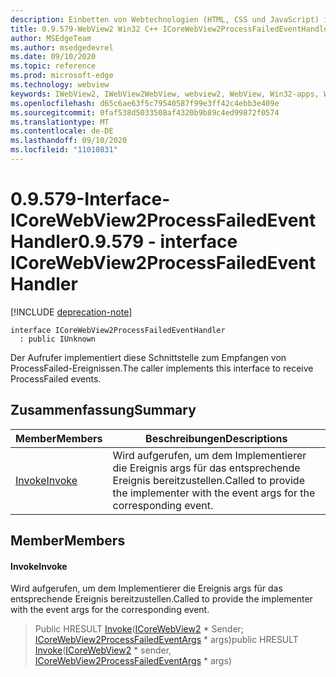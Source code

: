 ```yaml
---
description: Einbetten von Webtechnologien (HTML, CSS und JavaScript) in ihre systemeigenen Anwendungen mit dem Microsoft Edge WebView2-Steuerelement
title: 0.9.579-WebView2 Win32 C++ ICoreWebView2ProcessFailedEventHandler
author: MSEdgeTeam
ms.author: msedgedevrel
ms.date: 09/10/2020
ms.topic: reference
ms.prod: microsoft-edge
ms.technology: webview
keywords: IWebView2, IWebView2WebView, webview2, WebView, Win32-apps, Win32, Edge, ICoreWebView2, ICoreWebView2Controller, Browser-Steuerelement, Edge-HTML, ICoreWebView2ProcessFailedEventHandler
ms.openlocfilehash: d65c6ae63f5c79540587f99e3ff42c4ebb3e409e
ms.sourcegitcommit: 0faf538d5033508af4320b9b89c4ed99872f0574
ms.translationtype: MT
ms.contentlocale: de-DE
ms.lasthandoff: 09/10/2020
ms.locfileid: "11010831"
---
```

# <span data-ttu-id="7e61c-104">0.9.579-Interface-ICoreWebView2ProcessFailedEventHandler</span><span class="sxs-lookup"><span data-stu-id="7e61c-104">0.9.579 - interface ICoreWebView2ProcessFailedEventHandler</span></span> 

[!INCLUDE [deprecation-note](../../includes/deprecation-note.md)]

```
interface ICoreWebView2ProcessFailedEventHandler
  : public IUnknown
```

<span data-ttu-id="7e61c-105">Der Aufrufer implementiert diese Schnittstelle zum Empfangen von ProcessFailed-Ereignissen.</span><span class="sxs-lookup"><span data-stu-id="7e61c-105">The caller implements this interface to receive ProcessFailed events.</span></span>

## <span data-ttu-id="7e61c-106">Zusammenfassung</span><span class="sxs-lookup"><span data-stu-id="7e61c-106">Summary</span></span>

 <span data-ttu-id="7e61c-107">Member</span><span class="sxs-lookup"><span data-stu-id="7e61c-107">Members</span></span>                        | <span data-ttu-id="7e61c-108">Beschreibungen</span><span class="sxs-lookup"><span data-stu-id="7e61c-108">Descriptions</span></span>
--------------------------------|---------------------------------------------
[<span data-ttu-id="7e61c-109">Invoke</span><span class="sxs-lookup"><span data-stu-id="7e61c-109">Invoke</span></span>](#invoke) | <span data-ttu-id="7e61c-110">Wird aufgerufen, um dem Implementierer die Ereignis args für das entsprechende Ereignis bereitzustellen.</span><span class="sxs-lookup"><span data-stu-id="7e61c-110">Called to provide the implementer with the event args for the corresponding event.</span></span>

## <span data-ttu-id="7e61c-111">Member</span><span class="sxs-lookup"><span data-stu-id="7e61c-111">Members</span></span>

#### <span data-ttu-id="7e61c-112">Invoke</span><span class="sxs-lookup"><span data-stu-id="7e61c-112">Invoke</span></span> 

<span data-ttu-id="7e61c-113">Wird aufgerufen, um dem Implementierer die Ereignis args für das entsprechende Ereignis bereitzustellen.</span><span class="sxs-lookup"><span data-stu-id="7e61c-113">Called to provide the implementer with the event args for the corresponding event.</span></span>

> <span data-ttu-id="7e61c-114">Public HRESULT [Invoke](#invoke)([ICoreWebView2](icorewebview2.md) \* Sender; [ICoreWebView2ProcessFailedEventArgs](icorewebview2processfailedeventargs.md) \* args)</span><span class="sxs-lookup"><span data-stu-id="7e61c-114">public HRESULT [Invoke](#invoke)([ICoreWebView2](icorewebview2.md) \* sender, [ICoreWebView2ProcessFailedEventArgs](icorewebview2processfailedeventargs.md) \* args)</span></span>

